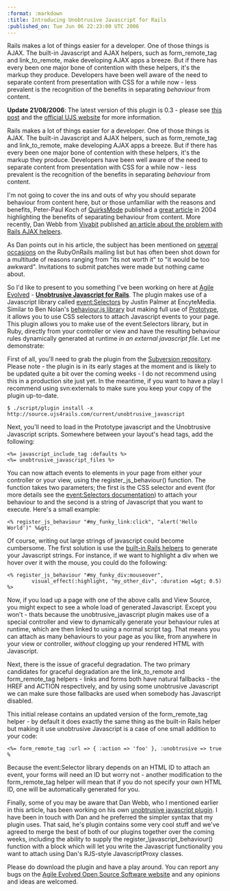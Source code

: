 ```yaml
--- 
:format: :markdown
:title: Introducing Unobtrusive Javascript for Rails
:published_on: Tue Jun 06 22:23:00 UTC 2006
---
```

Rails makes a lot of things easier for a developer. One of those things is AJAX. The built-in Javascript and AJAX helpers, such as form\_remote\_tag and link\_to\_remote, make developing AJAX apps a breeze. But if there has every been one major bone of contention with these helpers, it's the markup they produce. Developers have been well aware of the need to separate content from presentation with CSS for a while now - less prevalent is the recognition of the benefits in separating *behaviour* from content.

**Update 21/08/2006**: The latest version of this plugin is 0.3 - please see [this post](http://www.lukeredpath.co.uk/2006/8/21/ujs-rails-plugin-0-3-new-name-new-website) and the [official UJS website](http://www.ujs4rails.com) for more information.

Rails makes a lot of things easier for a developer. One of those things is AJAX. The built-in Javascript and AJAX helpers, such as form\_remote\_tag and link\_to\_remote, make developing AJAX apps a breeze. But if there has every been one major bone of contention with these helpers, it's the markup they produce. Developers have been well aware of the need to separate content from presentation with CSS for a while now - less prevalent is the recognition of the benefits in separating *behaviour* from content.

I'm not going to cover the ins and outs of why you should separate behaviour from content here, but or those unfamiliar with the reasons and benefits, Peter-Paul Koch of [QuirksMode](http://www.quirksmode.org)	published a [great article](http://www.digital-web.com/articles/separating_behavior_and_presentation/)	in 2004 highlighting the benefits of separating behaviour from content. More recently, Dan Webb from [Vivabit](http://www.vivabit.com) published [an article about the problem with Rails AJAX helpers](http://www.vivabit.com/bollocks/2006/02/09/rails-is-the-devil-in-your-client-side-shoulder).

As Dan points out in his article, the subject has been mentioned on [several](http://thread.gmane.org/gmane.comp.lang.ruby.rails/15668) [occasions](http://lists.rubyonrails.org/pipermail/rails-spinoffs/2005-June/000025.html) on the RubyOnRails mailing list but has often been shot down for a multitude of reasons ranging from "its not worth it" to "it would be too awkward". Invitations to submit patches were made but nothing came about.

So I'd like to present to you something I've been working on here at [Agile Evolved](http://www.agileevolved.com) - **[Unobtrusive Javascript for Rails](http://opensource.agileevolved.com/trac/wiki/UnobtrusiveJavascript)**. The plugin makes use of a Javascript library called [event:Selectors](http://encytemedia.com/event-selectors/) by Justin Palmer at EncyteMedia. Similar to Ben Nolan's [behaviour.js library](http://bennolan.com/behaviour/) but making full use of [Prototype](http://prototype.conio.net/), it allows you to use CSS selectors to attach Javascript events to your page. This plugin allows you to make use of the event:Selectors library, but in Ruby, directly from your controller or view and have the resulting behaviour rules dynamically generated at runtime *in an external javascript file*. Let me demonstrate:

First of all, you'll need to grab the plugin from the [Subversion repository](http://opensource.agileevolved.com/svn/root/rails_plugins/unobtrusive_javascript/trunk/). Please note - the plugin is in its early stages at the moment and is likely to be updated quite a bit over the coming weeks - I do not recommend using this in a production site just yet. In the meantime, if you want to have a play I recommend using svn:externals to make sure you keep your copy of the plugin up-to-date.

	$ ./script/plugin install -x http://source.ujs4rails.com/current/unobtrusive_javascript

Next, you'll need to load in the Prototype javascript and the Unobtrusive Javascript scripts. Somewhere between your layout's head tags, add the following:

	<%= javascript_include_tag :defaults %>
	<%= unobtrusive_javascript_files %>

You can now attach events to elements in your page from either your controller or your view, using the register\_js\_behaviour() function. The function takes two parameters; the first is the CSS selector and event (for more details see the [event:Selectors documentation](http://encytemedia.com/event-selectors/)) to attach your behaviour to and the second is a string of Javascript that you want to execute. Here's a small example:

	<% register_js_behaviour "#my_funky_link:click", "alert('Hello World')" %&gt;

Of course, writing out large strings of javascript could become cumbersome. The first solution is use the [built-in Rails helpers](http://api.rubyonrails.org/classes/ActionView/Helpers/PrototypeHelper/JavaScriptGenerator/GeneratorMethods.html) to generate your Javascript strings. For instance, if we want to highlight a div when we hover over it with the mouse, you could do the following:

	<% register_js_behaviour "#my_funky_div:mouseover",
            visual_effect(:highlight, "my_other_div", :duration =&gt; 0.5) %>

Now, if you load up a page with one of the above calls and View Source, you might expect to see a whole load of generated Javascript. Except you won't - thats because the unobtrusive_javascript plugin makes use of a special controller and view to dynamically generate your behaviour rules at runtime, which are then linked to using a normal script tag. That means you can attach as many behaviours to your page as you like, from anywhere in your view or controller, *without* clogging up your rendered HTML with Javascript.

Next, there is the issue of graceful degradation. The two primary candidates for graceful degradation are the link\_to\_remote and form\_remote\_tag helpers - links and forms both have natural fallbacks - the HREF and ACTION respectively, and by using some unobtrusive Javascript we can make sure those fallbacks are used when somebody has Javascript disabled.

This initial release contains an updated version of the form\_remote\_tag helper - by default it does exactly the same thing as the built-in Rails helper but making it use unobtrusive Javascript is a case of one small addition to your code:

	<%= form_remote_tag :url => { :action => 'foo' }, :unobtrusive => true %

Because the event:Selector library depends on an HTML ID to attach an event, your forms will need an ID but worry not - another modification to the form\_remote\_tag helper will mean that if you do not specify your own HTML ID, one will be automatically generated for you.

Finally, some of you may be aware that Dan Webb, who I mentioned earlier in this article, has been working on his own [unobtrusive javascript plugin](http://svn.vivabit.net/external/rubylibs/unobtrusive_javascript/). I have been in touch with Dan and he preferred the simpler syntax that my plugin uses. That said, he's plugin contains some very cool stuff and we've agreed to merge the best of both of our plugins together over the coming weeks, including the ability to supply the register_\javascript\_behaviour() function with a block which will let you write the Javascript functionality you want to attach using Dan's RJS-style JavascriptProxy classes.

Please do download the plugin and have a play around. You can report any bugs on the [Agile Evolved Open Source Software website](http://opensource.agileevolved.com) and any opinions and ideas are welcomed.